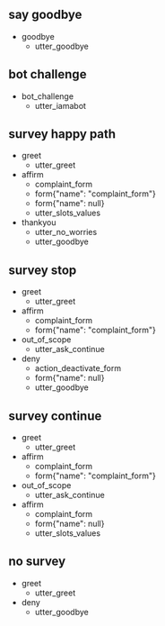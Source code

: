 ## say goodbye
* goodbye
  - utter_goodbye

## bot challenge
* bot_challenge
  - utter_iamabot

## survey happy path
* greet
    - utter_greet
* affirm
    - complaint_form
    - form{"name": "complaint_form"}
    - form{"name": null}
    - utter_slots_values
* thankyou
    - utter_no_worries
    - utter_goodbye

## survey stop
* greet
    - utter_greet
* affirm
    - complaint_form
    - form{"name": "complaint_form"}
* out_of_scope
    - utter_ask_continue
* deny
    - action_deactivate_form
    - form{"name": null}
    - utter_goodbye

## survey continue
* greet
    - utter_greet
* affirm
    - complaint_form
    - form{"name": "complaint_form"}
* out_of_scope
    - utter_ask_continue
* affirm
    - complaint_form
    - form{"name": null}
    - utter_slots_values

## no survey
* greet
    - utter_greet
* deny
    - utter_goodbye